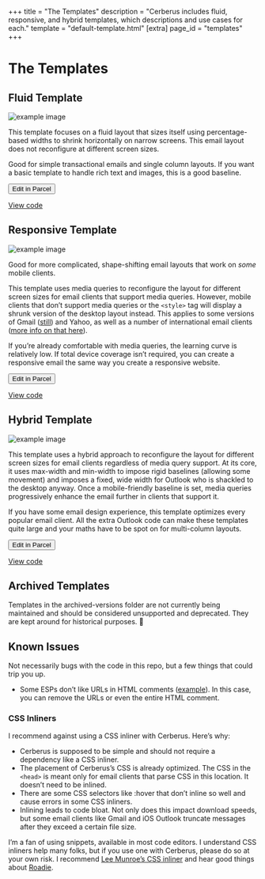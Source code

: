 +++
title = "The Templates"
description = "Cerberus includes fluid, responsive, and hybrid templates, which descriptions and use cases for each."
template = "default-template.html"
[extra]
page_id = "templates"
+++

# The Templates

## Fluid Template

![example image](/images/template-fluid.svg "Fluid email template.")

This template focuses on a fluid layout that sizes itself using percentage-based widths to shrink horizontally on narrow screens. This email layout does not reconfigure at different screen sizes.

Good for simple transactional emails and single column layouts. If you want a basic template to handle rich text and images, this is a good baseline.

<div class="buttons">
  <form
    class="parcel-button"
    action="https://parcel.io/playground"
    method="POST"
    target="_blank"
    data-url="https://raw.githubusercontent.com/TedGoas/Cerberus/master/cerberus-fluid.html">
    <input type="hidden" name="data" value="" />
    <input type="button" class="button button-primary" value="Edit in Parcel" />
  </form>
  <a href="https://raw.githubusercontent.com/TedGoas/Cerberus/master/cerberus-fluid.html" class="button button-secondary">View code</a>
</div>

## Responsive Template

![example image](/images/template-responsive.svg "Responsive email template.")

Good for more complicated, shape-shifting email layouts that work on *some* mobile clients.

This template uses media queries to reconfigure the layout for different screen sizes for email clients that support media queries. However, mobile clients that don’t support media queries or the `<style>` tag will display a shrunk version of the desktop layout instead. This applies to some versions of Gmail ([still](https://litmus.com/blog/gmail-to-support-responsive-email-design)) and Yahoo, as well as a number of international email clients ([more info on that here](https://emails.hteumeuleu.com/should-we-stop-inlining-styles-in-emails-8c3b64f0d407#.57mlzfimq)).

If you’re already comfortable with media queries, the learning curve is relatively low. If total device coverage isn’t required, you can create a responsive email the same way you create a responsive website.

<div class="buttons">
  <form
    class="parcel-button"
    action="https://parcel.io/playground"
    method="POST"
    target="_blank"
    data-url="https://raw.githubusercontent.com/TedGoas/Cerberus/master/cerberus-responsive.html">
    <input type="hidden" name="data" value="" />
    <input type="button" class="button button-primary" value="Edit in Parcel" />
  </form>
  <a href="https://raw.githubusercontent.com/TedGoas/Cerberus/master/cerberus-responsive.html" class="button button-secondary">View code</a>
</div>


## Hybrid Template

![example image](/images/template-hybrid.svg "Hybrid email template.")

This template uses a hybrid approach to reconfigure the layout for different screen sizes for email clients regardless of media query support. At its core, it uses max-width and min-width to impose rigid baselines (allowing some movement) and imposes a fixed, wide width for Outlook who is shackled to the desktop anyway. Once a mobile-friendly baseline is set, media queries progressively enhance the email further in clients that support it.

If you have some email design experience, this template optimizes every popular email client. All the extra Outlook code can make these templates quite large and your maths have to be spot on for multi-column layouts.

<div class="buttons">
  <form
    class="parcel-button"
    action="https://parcel.io/playground"
    method="POST"
    target="_blank"
    data-url="https://raw.githubusercontent.com/TedGoas/Cerberus/master/cerberus-hybrid.html">
    <input type="hidden" name="data" value="" />
    <input type="button" class="button button-primary" value="Edit in Parcel" />
  </form>
  <a href="https://raw.githubusercontent.com/TedGoas/Cerberus/master/cerberus-hybrid.html" class="button button-secondary">View code</a>
</div>

## Archived Templates

Templates in the archived-versions folder are not currently being maintained and should be considered unsupported and deprecated. They are kept around for historical purposes. 💫

## Known Issues

Not necessarily bugs with the code in this repo, but a few things that could trip you up.

- Some ESPs don’t like URLs in HTML comments ([example](https://github.com/TedGoas/Cerberus/issues/222)). In this case, you can remove the URLs or even the entire HTML comment.

### CSS Inliners

I recommend against using a CSS inliner with Cerberus. Here’s why:

- Cerberus is supposed to be simple and should not require a dependency like a CSS inliner.
- The placement of Cerberus’s CSS is already optimized. The CSS in the <code>&lt;head&gt;</code> is meant only for email clients that parse CSS in this location. It doesn’t need to be inlined.
- There are some CSS selectors like :hover that don’t inline so well and cause errors in some CSS inliners.
- Inlining leads to code bloat. Not only does this impact download speeds, but some email clients like Gmail and iOS Outlook truncate messages after they exceed a certain file size.

I’m a fan of using snippets, available in most code editors. I understand CSS inliners help many folks, but if you use one with Cerberus, please do so at your own risk. I recommend [Lee Munroe’s CSS inliner](https://htmlemail.io/inline/) and hear good things about [Roadie](https://github.com/Mange/roadie).

<script>
  (function () {
    const forms = document.querySelectorAll('.parcel-button');
    for (let i = 0; i < forms.length; i++) {
      const form = forms[i];
      form.addEventListener('click', function (event) {
        const url = form.getAttribute('data-url');
        // if we have a url to fetch html from
        if (!form.elements.data.value && url) {
          event.preventDefault();
          // fetch the data, update the value to
          fetch(url)
            .then((response) => {
              return response.text();
            })
            .then((html) => {
              // set the value of the email content and resubmit the form
              form.elements.data.setAttribute(
                'value',
                encodeURIComponent(JSON.stringify({ name: 'Email', html }))
              );
              form.submit();
            });
        }
      });
    }
  })();
</script>
